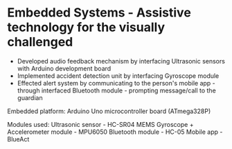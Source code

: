 # Embedded Systems - Assistive technology for the visually challenged

* Developed audio feedback mechanism by interfacing Ultrasonic sensors with Arduino development board
* Implemented accident detection unit by interfacing Gyroscope module 
* Effected alert system by communicating to the person's mobile app - through interfaced Bluetooth module - prompting message/call to the guardian

Embedded platform: 
Arduino Uno microcontroller board (ATmega328P)

Modules used:
Ultrasonic sensor - HC-SR04
MEMS Gyroscope + Accelerometer module - MPU6050
Bluetooth module - HC-05
Mobile app - BlueAct